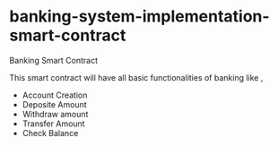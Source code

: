 # banking-system-implementation-smart-contract

Banking Smart Contract

This smart contract will have all basic functionalities of banking like ,

* Account Creation
* Deposite Amount
* Withdraw amount
* Transfer Amount
* Check Balance
